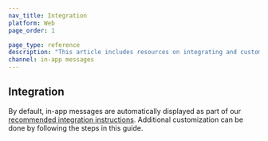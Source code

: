 ```yaml
---
nav_title: Integration
platform: Web
page_order: 1

page_type: reference
description: "This article includes resources on integrating and customizing in-app messages via the Braze SDK."
channel: in-app messages
---
```

## Integration

By default, in-app messages are automatically displayed as part of our [recommended integration instructions][1]. Additional customization can be done by following the steps in this guide.


[1]: https://github.com/Appboy/appboy-web-sdk#getting-started
